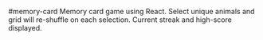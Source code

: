 #memory-card
Memory card game using React. Select unique animals and grid will re-shuffle on each selection. Current streak and high-score displayed.
